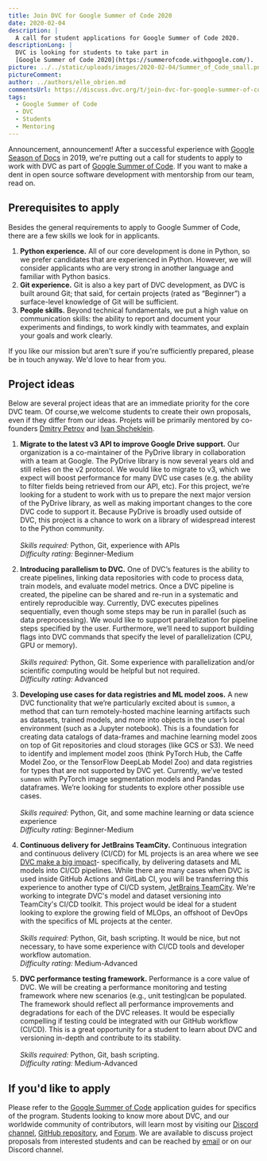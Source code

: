 ```yaml
---
title: Join DVC for Google Summer of Code 2020
date: 2020-02-04
description: |
  A call for student applications for Google Summer of Code 2020.
descriptionLong: |
  DVC is looking for students to take part in
  [Google Summer of Code 2020](https://summerofcode.withgoogle.com/).
picture: ../../static/uploads/images/2020-02-04/Summer_of_Code_small.png
pictureComment:
author: ../authors/elle_obrien.md
commentsUrl: https://discuss.dvc.org/t/join-dvc-for-google-summer-of-code/317
tags:
  - Google Summer of Code
  - DVC
  - Students
  - Mentoring
---
```


Announcement, announcement! After a successful experience with
[Google Season of Docs](https://developers.google.com/season-of-docs) in 2019,
we're putting out a call for students to apply to work with DVC as part of
[Google Summer of Code](https://summerofcode.withgoogle.com/). If you want to
make a dent in open source software development with mentorship from our team,
read on.

## Prerequisites to apply

Besides the general requirements to apply to Google Summer of Code, there are a
few skills we look for in applicants.

1. **Python experience.** All of our core development is done in Python, so we
   prefer candidates that are experienced in Python. However, we will consider
   applicants who are very strong in another language and familiar with Python
   basics.
2. **Git experience.** Git is also a key part of DVC development, as DVC is
   built around Git; that said, for certain projects (rated as “Beginner”) a
   surface-level knowledge of Git will be sufficient.
3. **People skills.** Beyond technical fundamentals, we put a high value on
   communication skills: the ability to report and document your experiments and
   findings, to work kindly with teammates, and explain your goals and work
   clearly.

If you like our mission but aren't sure if you're sufficiently prepared, please
be in touch anyway. We'd love to hear from you.

## Project ideas

Below are several project ideas that are an immediate priority for the core DVC
team. Of course,we welcome students to create their own proposals, even if they
differ from our ideas. Projets will be primarily mentored by co-founders
[Dmitry Petrov](https://github.com/dmpetrov) and
[Ivan Shcheklein](https://github.com/shcheklein).

1. **Migrate to the latest v3 API to improve Google Drive support.** Our
   organization is a co-maintainer of the PyDrive library in collaboration with
   a team at Google. The PyDrive library is now several years old and still
   relies on the v2 protocol. We would like to migrate to v3, which we expect
   will boost performance for many DVC use cases (e.g. the ability to filter
   fields being retrieved from our API, etc). For this project, we’re looking
   for a student to work with us to prepare the next major version of the
   PyDrive library, as well as making important changes to the core DVC code to
   support it. Because PyDrive is broadly used outside of DVC, this project is a
   chance to work on a library of widespread interest to the Python community.
   <br /> <br /> _Skills required:_ Python, Git, experience with APIs <br />
   _Difficulty rating:_ Beginner-Medium <br />

2. **Introducing parallelism to DVC.** One of DVC’s features is the ability to
   create pipelines, linking data repositories with code to process data, train
   models, and evaluate model metrics. Once a DVC pipeline is created, the
   pipeline can be shared and re-run in a systematic and entirely reproducible
   way. Currently, DVC executes pipelines sequentially, even though some steps
   may be run in parallel (such as data preprocessing). We would like to support
   parallelization for pipeline steps specified by the user. Furthermore, we’ll
   need to support building flags into DVC commands that specify the level of
   parallelization (CPU, GPU or memory). <br /> <br /> _Skills required:_
   Python, Git. Some experience with parallelization and/or scientific computing
   would be helpful but not required. <br /> _Difficulty rating:_ Advanced
   <br />

3. **Developing use cases for data registries and ML model zoos.** A new DVC
   functionality that we’re particularly excited about is `summon`, a method
   that can turn remotely-hosted machine learning artifacts such as datasets,
   trained models, and more into objects in the user’s local environment (such
   as a Jupyter notebook). This is a foundation for creating data catalogs of
   data-frames and machine learning model zoos on top of Git repositories and
   cloud storages (like GCS or S3). We need to identify and implement model zoos
   (think PyTorch Hub, the Caffe Model Zoo, or the TensorFlow DeepLab Model Zoo)
   and data registries for types that are not supported by DVC yet. Currently,
   we’ve tested `summon` with PyTorch image segmentation models and Pandas
   dataframes. We’re looking for students to explore other possible use cases.
   <br /> <br /> _Skills required:_ Python, Git, and some machine learning or
   data science experience <br /> _Difficulty rating:_ Beginner-Medium <br />

4. **Continuous delivery for JetBrains TeamCity.** Continuous integration and
   continuous delivery (CI/CD) for ML projects is an area where we see
   [DVC make a big impact](https://martinfowler.com/articles/cd4ml.html)-
   specifically, by delivering datasets and ML models into CI/CD pipelines.
   While there are many cases when DVC is used inside GitHub Actions and GitLab
   CI, you will be transferring this experience to another type of CI/CD system,
   [JetBrains TeamCity](https://www.jetbrains.com/teamcity/). We're working to
   integrate DVC's model and dataset versioning into TeamCity's CI/CD toolkit.
   This project would be ideal for a student looking to explore the growing
   field of MLOps, an offshoot of DevOps with the specifics of ML projects at
   the center. <br /> <br /> _Skills required:_ Python, Git, bash scripting. It
   would be nice, but not necessary, to have some experience with CI/CD tools
   and developer workflow automation. <br /> _Difficulty rating:_
   Medium-Advanced <br />

5. **DVC performance testing framework.** Performance is a core value of DVC. We
   will be creating a performance monitoring and testing framework where new
   scenarios (e.g., unit testing)can be populated. The framework should reflect
   all performance improvements and degradations for each of the DVC releases.
   It would be especially compelling if testing could be integrated with our
   GitHub workflow (CI/CD). This is a great opportunity for a student to learn
   about DVC and versioning in-depth and contribute to its stability. <br />
   <br /> _Skills required:_ Python, Git, bash scripting. <br /> _Difficulty
   rating:_ Medium-Advanced <br />

## If you'd like to apply

Please refer to the
[Google Summer of Code](https://summerofcode.withgoogle.com/) application guides
for specifics of the program. Students looking to know more about DVC, and our
worldwide community of contributors, will learn most by visiting our
[Discord channel](https://dvc.org/chat),
[GitHub repository](https://github.com/iterative/dvc), and
[Forum](https://discuss.dvc.org/). We are available to discuss project proposals
from interested students and can be reached by [email](support@dvc.org) or on
our Discord channel.
